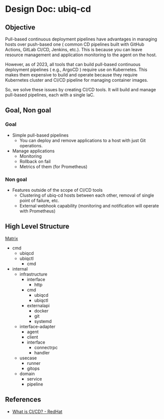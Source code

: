 # Design Doc: ubiq-cd

## Objective

Pull-based continuous deployment pipelines have advantages in managing hosts over push-based one ( common CD pipelines built with GitHub Actions, GitLab CI/CD, Jenkins, etc.).
This is because you can leave resource management and application monitoring to the agent on the host.

However, as of 2023, all tools that can build pull-based continuous deployment pipelines ( e.g., ArgoCD ) require use on Kubernetes.
This makes them expensive to build and operate because they require Kubernetes cluster and CI/CD pipeline for managing container images.

So, we solve these issues by creating CI/CD tools.
It will build and manage pull-based pipelines, each with a single IaC.

## Goal, Non goal

### Goal

- Simple pull-based pipelines
  - You can deploy and remove applications to a host with just Git operations.
- Manage applications
  - Monitoring
  - Rollback on fail
  - Metrics of them (for Prometheus)

### Non goal

- Features outside of the scope of CI/CD tools
  - Clustering of ubiq-cd hosts between each other, removal of single point of failure, etc.
  - External webhook capability (monitoring and notification will operate with Prometheus)

## High Level Structure

[Matrix](https://www.figma.com/file/JX4i8dXPMGibet47KFIUlH/Architecture-matrix?type=whiteboar&version-id=5343802330&node-id=1-2d&node-id=1%3A2)

- cmd
  - ubiqcd
  - ubiqctl
    - cmd
- internal
  - infrastructure
    - interface
      - http
    - cmd
      - ubiqcd
      - ubiqctl
    - externalapi
      - docker
      - git
      - systemd
  - interface-adapter
    - agent
    - client
    - interface
      - connectrpc
      - handler
  - usecase
    - runner
    - gitops
  - domain
    - service
    - pipeline

## References

- [What is CI/CD? - RedHat](https://www.redhat.com/en/topics/devops/what-is-ci-cd)
